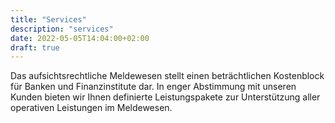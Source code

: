 ```yaml
---
title: "Services"
description: "services"
date: 2022-05-05T14:04:00+02:00
draft: true
---
```


Das aufsichtsrechtliche Meldewesen stellt einen beträchtlichen Kostenblock für Banken und Finanzinstitute dar. In enger Abstimmung mit unseren Kunden bieten wir Ihnen definierte Leistungspakete zur Unterstützung aller operativen Leistungen im Meldewesen.